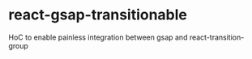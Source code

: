 # react-gsap-transitionable
HoC to enable painless integration between gsap and react-transition-group
